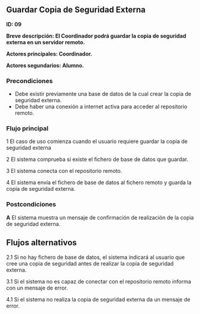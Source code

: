 ## Guardar Copia de Seguridad Externa

**ID: 09**

**Breve descripción: El Coordinador podrá guardar la copia de seguridad externa en un servidor remoto.**

**Actores principales: Coordinador.**

**Actores segundarios: Alumno.**

### Precondiciones

* Debe existir previamente una base de datos de la cual crear la copia de seguridad externa.
* Debe haber una conexión a internet activa para acceder al repositorio remoto.

### Flujo principal

1 El caso de uso comienza cuando el usuario requiere guardar la copia de seguridad externa

2 El sistema comprueba si existe el fichero de base de datos que guardar.

3 El sistema conecta con el repositorio remoto.

4 El sistema envía el fichero de base de datos al fichero remoto y guarda la copia de seguridad externa.

### Postcondiciones

**A** El sistema muestra un mensaje de confirmación de realización de la copia de seguridad externa.



## Flujos alternativos

2.1 Si no hay fichero de base de datos, el sistema indicará al usuario que cree una copia de seguridad antes de realizar la copia de  seguridad externa.

3.1 Si el sistema no es capaz de conectar con el repositorio remoto informa con un mensaje de error.

4.1 Si el sistema no realiza la copia de seguridad externa da un mensaje de error.
